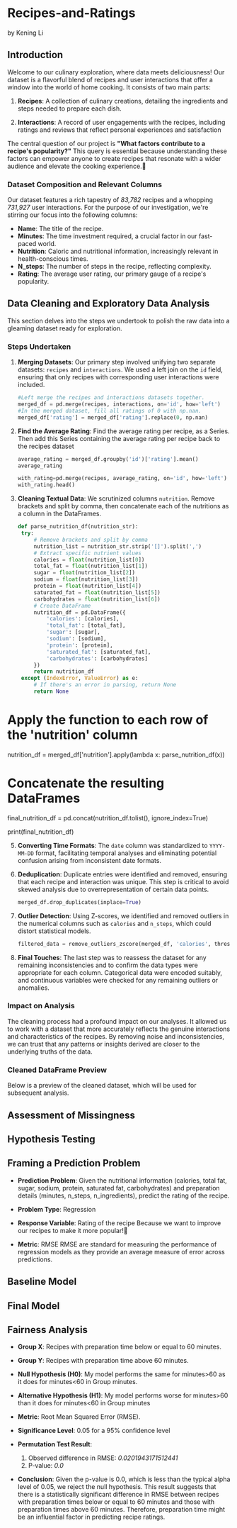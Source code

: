 # Recipes-and-Ratings
by Kening Li
## Introduction
Welcome to our culinary exploration, where data meets deliciousness! Our dataset is a flavorful blend of recipes and user interactions that offer a window into the world of home cooking. It consists of two main parts:

1. **Recipes**: A collection of culinary creations, detailing the ingredients and steps needed to prepare each dish.

2. **Interactions**: A record of user engagements with the recipes, including ratings and reviews that reflect personal experiences and satisfaction

The central question of our project is **"What factors contribute to a recipe's popularity?"** This query is essential because understanding these factors can empower anyone to create recipes that resonate with a wider audience and elevate the cooking experience.🥘

### Dataset Composition and Relevant Columns
Our dataset features a rich tapestry of *83,782* recipes and a whopping *731,927* user interactions. For the purpose of our investigation, we're stirring our focus into the following columns:
- **Name**: The title of the recipe.
- **Minutes**: The time investment required, a crucial factor in our fast-paced world.
- **Nutrition**: Caloric and nutritional information, increasingly relevant in health-conscious times.
- **N_steps**: The number of steps in the recipe, reflecting complexity.
- **Rating**: The average user rating, our primary gauge of a recipe's popularity.


## Data Cleaning and Exploratory Data Analysis

This section delves into the steps we undertook to polish the raw data into a gleaming dataset ready for exploration.

### Steps Undertaken

1. **Merging Datasets**: Our primary step involved unifying two separate datasets: `recipes` and `interactions`. We used a left join on the `id` field, ensuring that only recipes with corresponding user interactions were included. 
    ```python
    #Left merge the recipes and interactions datasets together.
    merged_df = pd.merge(recipes, interactions, on='id', how='left')
    #In the merged dataset, fill all ratings of 0 with np.nan.
    merged_df['rating'] = merged_df['rating'].replace(0, np.nan)
    ```

2. **Find the Average Rating**: Find the average rating per recipe, as a Series. Then add this Series containing the average rating per recipe back to the recipes dataset
    ```python
    average_rating = merged_df.groupby('id')['rating'].mean()
    average_rating
    ```
    ```python
    with_rating=pd.merge(recipes, average_rating, on='id', how='left')
    with_rating.head()
    ```

3. **Cleaning Textual Data**: We scrutinized columns `nutrition`. Remove brackets and split by comma, then concatenate each of the nutritions as a column in the DataFrames.
   ```python
   def parse_nutrition_df(nutrition_str):
    try:
        # Remove brackets and split by comma
        nutrition_list = nutrition_str.strip('[]').split(',')
        # Extract specific nutrient values
        calories = float(nutrition_list[0])
        total_fat = float(nutrition_list[1])
        sugar = float(nutrition_list[2])
        sodium = float(nutrition_list[3])
        protein = float(nutrition_list[4])
        saturated_fat = float(nutrition_list[5])
        carbohydrates = float(nutrition_list[6])
        # Create DataFrame
        nutrition_df = pd.DataFrame({
            'calories': [calories],
            'total_fat': [total_fat],
            'sugar': [sugar],
            'sodium': [sodium],
            'protein': [protein],
            'saturated_fat': [saturated_fat],
            'carbohydrates': [carbohydrates]
        })
        return nutrition_df
    except (IndexError, ValueError) as e:
        # If there's an error in parsing, return None
        return None
   ```

# Apply the function to each row of the 'nutrition' column
nutrition_df = merged_df['nutrition'].apply(lambda x: parse_nutrition_df(x))

# Concatenate the resulting DataFrames
final_nutrition_df = pd.concat(nutrition_df.tolist(), ignore_index=True)

print(final_nutrition_df)

5. **Converting Time Formats**: The `date` column was standardized to `YYYY-MM-DD` format, facilitating temporal analyses and eliminating potential confusion arising from inconsistent date formats.

6. **Deduplication**: Duplicate entries were identified and removed, ensuring that each recipe and interaction was unique. This step is critical to avoid skewed analysis due to overrepresentation of certain data points.

    ```python
    merged_df.drop_duplicates(inplace=True)
    ```

7. **Outlier Detection**: Using Z-scores, we identified and removed outliers in the numerical columns such as `calories` and `n_steps`, which could distort statistical models.

    ```python
    filtered_data = remove_outliers_zscore(merged_df, 'calories', threshold=3)
    ```

8. **Final Touches**: The last step was to reassess the dataset for any remaining inconsistencies and to confirm the data types were appropriate for each column. Categorical data were encoded suitably, and continuous variables were checked for any remaining outliers or anomalies.

### Impact on Analysis
The cleaning process had a profound impact on our analyses. It allowed us to work with a dataset that more accurately reflects the genuine interactions and characteristics of the recipes. By removing noise and inconsistencies, we can trust that any patterns or insights derived are closer to the underlying truths of the data.

### Cleaned DataFrame Preview
Below is a preview of the cleaned dataset, which will be used for subsequent analysis.



## Assessment of Missingness
## Hypothesis Testing
## Framing a Prediction Problem
- **Prediction Problem**:
Given the nutritional information (calories, total fat, sugar, sodium, protein, saturated fat, carbohydrates) and preparation details (minutes, n_steps, n_ingredients), predict the rating of the recipe.

- **Problem Type**:
Regression

- **Response Variable**:
Rating of the recipe
Because we want to improve our recipes to make it more popular!🍾

- **Metric**:
RMSE
RMSE are standard for measuring the performance of regression models as they provide an average measure of error across predictions.


## Baseline Model
## Final Model
## Fairness Analysis
- **Group X**: Recipes with preparation time below or equal to 60 minutes.
- **Group Y**: Recipes with preparation time above 60 minutes.
- **Null Hypothesis (H0)**: My model performs the same for minutes>60 as it does for minutes<60 in Group minutes.
- **Alternative Hypothesis (H1)**: My model performs worse for minutes>60 than it does for minutes<60 in Group minutes
- **Metric**: Root Mean Squared Error (RMSE).
- **Significance Level**: 0.05 for a 95% confidence level
- **Permutation Test Result**:
  1. Observed difference in RMSE: *0.0201943171512441*
  2. P-value: *0.0*

- **Conclusion**: Given the p-value is 0.0, which is less than the typical alpha level of 0.05, we reject the null hypothesis. This result suggests that there is a statistically significant difference in RMSE between recipes with preparation times below or equal to 60 minutes and those with preparation times above 60 minutes. Therefore, preparation time might be an influential factor in predicting recipe ratings.
